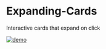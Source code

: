 # Expanding-Cards
Interactive cards that expand on click

<a href='https://imgur.com/wPBWEnx.gif'><img src='https://imgur.com/wPBWEnx.gif' title='demo'/></a>
